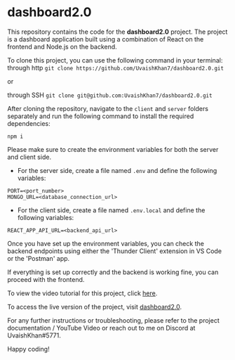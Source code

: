 # dashboard2.0

This repository contains the code for the **dashboard2.0** project. The project is a dashboard application built using a combination of React on the frontend and Node.js on the backend.

To clone this project, you can use the following command in your terminal:
through http
```git clone https://github.com/UvaishKhan7/dashboard2.0.git```

or 

through SSH 
```git clone git@github.com:UvaishKhan7/dashboard2.0.git```

After cloning the repository, navigate to the `client` and `server` folders separately and run the following command to install the required dependencies:
```
npm i
```

Please make sure to create the environment variables for both the server and client side.

- For the server side, create a file named `.env` and define the following variables:
```
PORT=<port_number>
MONGO_URL=<database_connection_url>
```

- For the client side, create a file named `.env.local` and define the following variables:
```
REACT_APP_API_URL=<backend_api_url>
```

Once you have set up the environment variables, you can check the backend endpoints using either the 'Thunder Client' extension in VS Code or the 'Postman' app.

If everything is set up correctly and the backend is working fine, you can proceed with the frontend.

To view the video tutorial for this project, click [here](https://youtu.be/uuLSpqOrsIQ).

To access the live version of the project, visit [dashboard2.0](https://dashboard-uk.vercel.app/).

For any further instructions or troubleshooting, please refer to the project documentation / YouTube Video or reach out to me on Discord at UvaishKhan#5771.

Happy coding!
